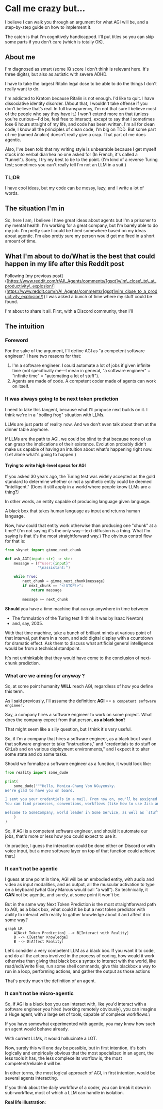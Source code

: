 # Call me crazy but...

I believe I can walk you through an argument for what AGI will be, and a step-by-step guide on how to implement it.

The catch is that I'm cognitively handicapped. I'll put titles so you can skip some parts if you don't care (which is totally OK).

## About me

I'm diagnosed as smart (some IQ score I don't think is relevant here. It's three digits), but also as autistic with severe ADHD.

I have to take the largest Ritalin legal dose to be able to do the things I don't really want to do.

I'm addicted to Kratom because Ritalin is not enough. I'd like to quit. I have dissociative identity disorder. (About that, I wouldn't take offense if you don't believe that’s real. In full transparency, I'm not that sure I believe most of the people who say they have it.) I won't extend more on that (unless you're curious—I'd be, feel free to interact), except to say that I sometimes lose 6 hours straight of my life, and code has been written. I'm all for clean code, I know all the principles of clean code, I'm big on TDD. But some part of me (named Anakin) doesn't really give a crap. That part of me does agentic.

Also, I've been told that my writing style is unbearable because I get myself stuck into verbal diarrhea no one asked for (In French, it's called a "tunnel"). Sorry, I try my best to be to the point. (I'm kind of a reverse Turing test; sometimes you can't really tell I'm not an LLM in a suit.)

### TL;DR

I have cool ideas, but my code can be messy, lazy, and I write a lot of words.

## The situation I'm in

So, here I am, I believe I have great ideas about agents but I'm a prisoner to my mental health. I'm working for a great company, but I'm barely able to do my job. I'm pretty sure I could be hired somewhere based on my ideas about agentic. I'm also pretty sure my person would get me fired in a short amount of time.



## What I'm about to do/What is the best that could happen in my life after this Reddit post

Following [my previous post]\([https://www.reddit.com/r/AI\_Agents/comments/1gsqt1v/im\_close\_to\_a\_productivity\_explosion/](https://www.reddit.com/r/AI_Agents/comments/1gsqt1v/im_close_to_a_productivity_explosion/)) I was asked a bunch of time where my stuff could be found.

I'm about to share it all. First, with a Discord community, then I'll

## The intuition

### Foreword

For the sake of the argument, I'll define AGI as "a competent software engineer." I have two reasons for that:

1. I'm a software engineer. I could automate a lot of jobs if given infinite time (not specifically me—I mean in general, "a software engineer" + "infinite time" = "automating a lot of stuff").
2. Agents are made of code. A competent coder made of agents can work on itself.

### It was always going to be next token prediction

I need to take this tangent, because what I'll propose next builds on it. I think we're in a "boiling frog" situation with LLMs.

LLMs are just parts of reality now. And we don't even talk about them at the dinner table anymore.

If LLMs are the path to AGI, we could be blind to that because none of us can grasp the implications of their existence. Evolution probably didn't make us capable of having an intuition about what's happening right now. (Let alone what's going to happen.)

#### Trying to write high-level specs for AGI

If you asked 30 years ago, the Turing test was widely accepted as the gold standard to determine whether or not a synthetic entity could be deemed "intelligent." (Does it still apply in a world where people know LLMs are a thing?)

In other words, an entity capable of producing language given language.

A black box that takes human language as input and returns human language.

Now, how could that entity work otherwise than producing one "chunk" at a time? (I'm not saying it's the only way—text diffusion is a thing. What I'm saying is that it's the most straightforward way.) The obvious control flow for that is:

```python
from skynet import gimme_next_chunk

def ask_AGI(input: str) -> str:
    message = (f"user:{input}"
               "\nassistant:")

    while True:
        next_chunk = gimme_next_chunk(message)
        if next_chunk == "<!STOP!>":
            return message
        
        message += next_chunk
```

**Should** you have a time machine that can go anywhere in time between&#x20;

- The formulation of the Turing test (I think it was by Isaac Newton)&#x20;
- and, say, 2005.&#x20;

With that time machine, take a bunch of brilliant minds at various point of that interval, put them in a room, and add digital display with a countdown for dramatic effect. Ask them to discuss what artificial general intelligence would be from a technical standpoint.&#x20;

It's not unthinkable that they would have come to the conclusion of next-chunk prediction.

### What are we aiming for anyway ?

So, at some point humanity **WILL** reach AGI, regardless of how you define this term.

As I said previously, I'll assume the definition: **AGI** == `a competent software engineer.`

Say, a company hires a software engineer to work on some project. What does the company expect from that person, **as a black box**?

That might seem like a silly question, but I think it's very useful.

So, if I'm a company that hires a software engineer, as a black box I want that software engineer to take "instructions," and "credentials to do stuff on GitLab and on various deployment environments," and I expect it to alter some state and do some tasks.

Should we formalize a software engineer as a function, it would look like:

```python
from reality import some_dude

print(
    some_dude("""Hello, Monica-Chang Von NGuyensky.
We're glad to have you on board.

I sent you your credentials in a mail. From now on, you'll be assigned Jira tickets to work on our project.
You can find processes, conventions, workflows (like how to use Jira and stuff) at this address: [https://somecompany.ext/wiki].

Welcome to SomeCompany, world leader in Some Service, as well as `stuff` 🙂."""
    )
)
```

So, if AGI is a competent software engineer, and should it automate our jobs, that's more or less how you could expect to use it.

(In practice, I guess the interaction could be done either on Discord or with voice input, but a mere software layer on top of that function could achieve that.)

### It can't not be agentic

I guess at one point in time, AGI will be an embodied entity, with audio and video as input modalities, and as output, all the muscular activation to type on a keyboard (what Gary Marcus would call "a wall"). So technically, it **CAN** not be agentic, and surely, at some point it won't be.



But in the same way Next Token Prediction is the most straightforward path to AGI, as a black box, what could it be but a next token predictor with ability to interact with reality to gather knowledge about it and affect it in some way?

```mermaid
graph LR
    A[Next Token Prediction] --> B[Interact with Reality]
    B --> C[Gather Knowledge]
    B --> D[Affect Reality]
```

Let’s consider a very competent LLM as a black box. If you want it to code, and do all the actions involved in the process of coding, how would it work otherwise than giving that black box a syntax to interact with the world, like read/edit/write files, run some shell commands, give this blackbox a way to run in a loop, performing actions, and gather the output as those actions

That's pretty much the definition of an agent.



### It can't not be micro-agentic

So, if AGI is a black box you can interact with, like you'd interact with a software engineer you hired (working remotely obviously), you can imagine a Huge agent, with a large set of tools, capable of complexe workflows.\


If you have somewhat experimented with agentic, you may know how such an agent would behave already.

With current LLMs, it would hallucinate a LOT.

Now, surely this will one day be possible, but in first intention, it's both logically and empirically obvious that the most specialized in an agent, the less tools it has, the less complexe its worflow is, the most competent/reliable it will be.



In other terms, the most logical approach of AGI, in first intention, would be several agents interacting.

If you think about the daily workflow of a coder, you can break it down in sub-workflow, most of which a LLM can handle in isolation.

**Real life illustration**:









